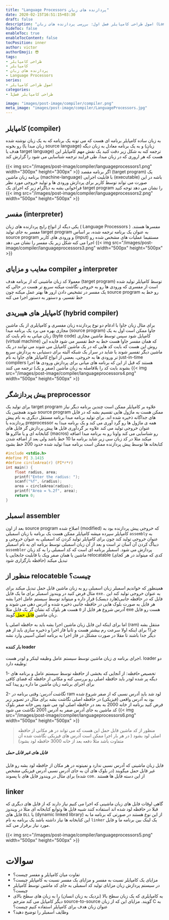 ```yaml
---
title: "Language Processors پردازنده های زبان"
date: 2020-02-15T16:51:15+03:30
draft: false
description: "اصول طراحی کامپایلر فصل اول: بررسی پردازنده های زبان (Language Processors)"
hideToc: false
enableToc: true
enableTocContent: false
tocPosition: inner
author: victor
authorEmoji: 😎
tags: 
- طراحی کامپایلر
- کامپایلر
- پردازنده های زبان
- Language Processors
series:
- اصول طراحی کامپایلر
categories:
- طراحی کامپایلر فصل1

image: "images/post-image/compiler/compiler.png"
meta_image: "images/post-image/compiler/LanguageProcessors.jpg"
---
```

## کامپایلر (compiler)
به زبان ساده کامپایلر برنامه ای هست که می تونه یک برنامه که به یک زبان نوشته شده رو بخونه (زبان مبدا یا source language) و به یک برنامه معادل به زبان دیگه (زبان هدف یا target language) ترجمه کنه
به شکل زیر دقت کنید یک نقش مهم کامپایلر این هست که هر اروری که در زبان مبدا، طی فرایند ترجمه شناسایی می شود را گزارش کند

{{< img src="/images/post-image/compiler/languageprocessors1.png" width="300px" height="300px" >}}
اگر برنامه مقصد (target program) یک برنامه زبان ماشین (machine-language) با قابلیت اجرایی (executable) باشه در این صورت می تواند توسط کاربر برای پردازش ورودی ها و تولید خروجی مورد نظر فراخوانی بشه به دیاگرام زیر که اجرای یک target program را نشان می دهد توجه کنید
{{< img src="/images/post-image/compiler/languageprocessors2.png" width="500px" height="500px" >}}

## مفسر (interpreter)
یکی دیگه از انواع رایج پردازنده های زبان ( Language Processors ) مفسرها هستند.
مفسر به جای تولید target program به عنوان یک برنامه ترجمه شده، بر اساس source program و ورودی های کاربر (input) مستقیما عملیات های مشخص شده رو اجرا می کنه شکل زیر یک مفسر را نشان می دهد
{{< img src="/images/post-image/compiler/languageprocessors3.png" width="500px" height="500px" >}}

## معایب و مزایای compiler و interpreter
معمولا کد زبان ماشینی که از برنامه هدف (target program) توسط کامپایلر تولید شده است از مفسری که ورودی ها رو به خروجی نگاشت میکنه سریع تر هست در حالی که یک مفسر در تشخیص دادن ارور ها بهتر عمل میکنه چون source program رو خط به خط تفسیر، و دستور به دستور اجرا می کنه

## کامپایلر های هیبریدی (hybrid compiler) 
برای مثال زبان جاوا با ادغام دو نوع پردازنده زبان مفسری و کامپایلری از یک ماشین مجازی بهره می برد یک برنامه مبدا (source program) جاوا ممکن است اول به یک زبان میانی به نام بایت کد (byte code) کامپایل شود سپس توسط ماشین مجازی (virtual machine) که همان مفسر جاوا هست خط به خط تفسیر می شود
فایده این روش این هست که بایت کد هایی که در یک ماشین کامپایل می شوند می توانند در یک ماشین دیگر تفسیر شوند یا شاید در سرار یک شبکه
البته برای دستیابی به پردازش سریع تر ورودی ها به خروجی، بعضی از انواع کامپایلر های جاوا به نام just-in-time compilers هستند که قبل از این که برنامه های میانی برای پردازش ورودی ها اجرا بشوند بایت کد را بلافاصله به زبان ماشین (صفر و یک) ترجمه می کنند 
{{< img src="/images/post-image/compiler/languageprocessors4.png" width="500px" height="500px" >}}
## پیش پردازشگر preprocessor
برای تولید یک target program علاوه بر کامپایلر ممکن است چندین برنامه دیگر نیاز شوند همچنین  یک source program ممکن هست به ماژول هایی تقسیم بشه که در فایل های جداگانه ذخیره شده اند.
برای تولید برنامه مبدا برنامه مستقل دیگری به نام پیش پردازنده یا preprocessor همه ی ماژول ها رو گرد آوری می کند و یک برنامه مبدا به عنوان خروجی تولید می کند 
علاوه بر گردآوری فایل ها پیش پردازش گر فایل های کتابخانه ای و یا ماکرو ها (macros) رو شناسایی می کند واونا رو به برنامه مبدا اضافه میکند مثلا در کد زبان سی زیر شاید برنامه ما 10 خط باشد ولی بعد از اضافه شدن کتابخانه ها توسط پیش پردازنده ممکن است برنامه مبدا تولید شده حدود 200 خط بشود
```c
#include <stdio.h>
#define PI 3.1415
#define circleArea(r) (PI*r*r)
int main() {
    float radius, area;
    printf("Enter the radius: ");
    scanf("%f", &radius);
    area = circleArea(radius);
    printf("Area = %.2f", area);
    return 0;
}
```

## اسمبلر assembler
بعد از اون source program اصلاح شده (modified) که خروجی پیش پردازنده بود به کامپایلر سپرده میشه کامپایلر ممکن هست یک برنامه با زبان اسمبلی `assembly` به عنوان خروجی تولید کند چون برای کامپایلر تولید کردن کد اسمبلی به عنوان خروجی و دیباگ کردن آن آسان تر است و بعد از آن زبان اسمبلی توسط برنامه ای به نام اسمبلر `assembler` پردازش می شود. اسمبلر برنامه ای است که کد اسمبلی را به کد زبان ماشین یا همان صفر ویک با قابلیت جابجایی یا relocatable (کدی که میتواند در هر کجای حافظه بارگزاری شود) تبدیل میکند

## منظور از relocateble چیست؟
همینطور که خواندیم اسمبلر زبان اسمبلی رو به زبان ماشین قابل حمل تبدیل میکند برای مثال فرض کنید در ویندوز اسمبلر برای ما یک فایل `exe.` به عنوان خروجی تولید کند این فایل که در حافظه جانبی(هارد دیسک) قرار داره و میتواند توسط سیستم عامل اجرا بشه هر فایل به صورت بلوک هایی در حافظه جانبی ذخیره شده و آدرس دهی  می شوند و آدرس شروع هر فایل از `0` هست هر بلوک که نشان گر یک فایل مثلا exe هست رو فایل زبان ماشین <mark> قابل حمل </mark> گویند.

اما برای اینکه این فایل زبان ماشین اجرا بشه باید به حافظه اصلی یا (ram) منتقل بشه چرا؟ برای اینکه اولا سرعت رم بیشتر هست و ثانیا فاز اجرا و ذخیره سازی باید از هم دیگر جدا باشند تا مقلا در صورت مشکل در فاز اجرا به برنامه اصلی آسیبی وارد نشه
#### بار کننده loader
اجرای برنامه ی زبان ماشین توسط سیستم عامل وظیفه لینکر و لودر هست. loader دو وظیفه دارد:

1- *تخصیص حافظه:* از آنجایی که بخشی از حافظه توسط سیستم عامل و برنامه های دیگه پر شده لودر باید حافظه اصلی رو بررسی کنه و مکانی از حافظه که فضای کافی برای اجرای برنامه زبان ماشین ما داره رو پیدا کنه

2- *نگاشت آدرس:* وقتی برنامه در ram لود شد باید آدرس نسبی که از صفر شروع شده بود به آدرس واقعی (فیزیکی) در حافظه اصلی نگاشت بشه برای مثال در تصویر زیر فرض کنید برنامه از خانه 2000 به بعد در حافظه اصلی لود می شود پس خانه صفر بلوک کد ماشین به جای آدرس صفر به آدرس 2001 نگاشت می شود
{{< img src="/images/post-image/compiler/languageprocessors6.png" width="500px" height="500px" >}}
> منظور از کد ماشین قابل حمل این هست که می تواند در هر مکانی از حافظه اصلی لود بشود ( در هر  بار اجرا ممکن است آدرس های فیزیکی نگاشت شده آن متفاوت باشد مثلا دفعه بعد از خانه 3000 حافظه لود بشود)
##### فایل های غیر قابل حمل
فایل زبان ماشینی که آدرس نسبی ندارد و نمیتونه در هر مکان از حافظه لود بشه رو فایل غیر قابل حمل میگویند (در بلوک های آن به جای آدرس نسبی آدرس فیزیکی مشخص شده) برای مثال در ویندوز فایل های با پسوند `com.` از این دسته فایل ها هستند  
## linker
گاهی اوقات فایل های زبان ماشینی که اجرا می کنیم نیاز دارند که از فایل های دیگری که قبلا در حافظه لود شده اند استفاده کنند شبیه فایل ها وتوابع کتابخانه ای مثلا در ویندوز فایل های `DLL` یا (dynamic linked library) از این نوع هستند در صورتی که برنامه ما به این کتابخانه ها نیاز داشته باشد یک برنامه به نام `linker` یک لینک بین برنامه ما و فایل مورد نیاز برقرار می کند.

{{< img src="/images/post-image/compiler/languageprocessors5.png" width="500px" height="500px" >}}
# سوالات
* تفاوت میان کامپایلر و مفسر چیست؟
* مزایای یک کامپایلر نسبت به مفسر و مزایای یک مفسر نسبت به کامپایلر چیست؟
* در سیستم پردازش زبان مزایای تولید کد اسمبلی به جای کد ماشین توسط کامپایلر چیست؟
* به کامپایلری که یک زبان سطح بالا (نزدیک به زبان انسان) را به زبان های سطح بالای دیگر کامپایل می کند مترجم source-to-source گویند. مزایای این که از زبان C به عنوان زبان هدف برای کامپایلر استفاده کنیم چیست؟
* وظایف اسمبلر را توضیح دهید؟
